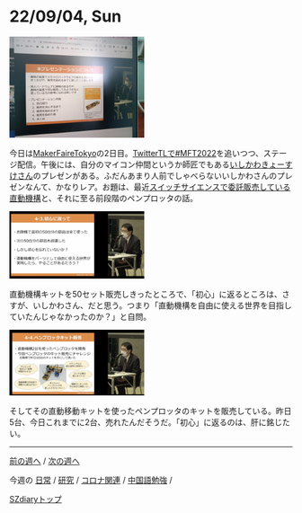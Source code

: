 # 22/09/04, Sun

<img src="https://github.com/akita11/SZdiary/blob/main/diary/photo/2022-09-04_13.31.00.jpg" width="240px">

今日は[MakerFaireTokyo](https://makezine.jp/event/mft2022/)の2日目。[TwitterTLで#MFT2022](https://twitter.com/search?q=%23MFTokyo2022&src=typed_query&f=live)を追いつつ、ステージ配信。午後には、自分のマイコン仲間というか師匠でもある[いしかわきょーすけさん](https://www.asahi-net.or.jp/~qx5k-iskw/darkside/)のプレゼンがある。ふだんあまり人前でしゃべらないいしかわさんのプレゼンなんて、かなりレア。お題は、最近[スイッチサイエンスで委託販売している直動機構](https://www.switch-science.com/catalog/7675/)と、それに至る前段階のペンプロッタの話。

<img src="https://github.com/akita11/SZdiary/blob/main/diary/photo/2022-09-04_13.48.50.png" width="240px">

直動機構キットを50セット販売しきったところで、「初心」に返るところは、さすが、いしかわさん、だと思う。つまり「直動機構を自由に使える世界を目指していたんじゃなかったのか？」と自問。

<img src="https://github.com/akita11/SZdiary/blob/main/diary/photo/2022-09-04_13.48.58.png" width="240px">

そしてその直動移動キットを使ったペンプロッタのキットを販売している。昨日5台、今日これまでに2台、売れたんだそうだ。「初心」に返るのは、肝に銘じたい。


***

[前の週へ](2208-4.md) /
[次の週へ](2209-2.md)

今週の
[日常](../diary/2209-1.md) /
[研究](../research/2209-1.md) /
[コロナ関連](../covid19/2209-1.md) / 
[中国語勉強](../chinese/2209-1.md) / 

[SZdiaryトップ](../../README.md)
